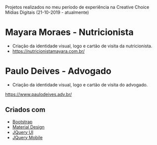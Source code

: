 Projetos realizados no meu período de experiência na Creative Choice Mídias Digitais (21-10-2019 - atualmente)

# Mayara Moraes - Nutricionista

- Criação da identidade visual, logo e cartão de visita da nutricionista.
- https://nutricionistamayara.com.br/

# Paulo Deives - Advogado

- Criação da identidade visual, logo e cartão de visita do advogado.

https://www.paulodeives.adv.br/

## Criados com

* [Bootstrap](https://getbootstrap.com/docs/4.3/getting-started/introduction/)
* [Material Design](https://mdbootstrap.com/)
* [JQuery UI](https://jqueryui.com/)
* [JQuery Mobile](https://jquerymobile.com/)
